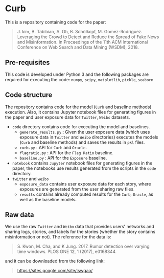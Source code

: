 # Curb

This is a repository containing code for the paper:

> J. kim, B. Tabibian, A. Oh, B. Schölkopf, M. Gomez-Rodriguez. Leveraging the Crowd to Detect and Reduce the Spread of Fake News and Misinformation. In Proceedings of the 11th ACM International Conference on Web Search and Data Mining (WSDM), 2018.

## Pre-requisites

This code is developed under Python 3 and the following packages are required for executing the code: `numpy`, `scipy`, `matplotlib`, `pickle`, `seaborn`

## Code structure

The repository contains code for the model (`Curb` and baseline methods) execution. Also, it contains Jupyter notebook files for generating figures in the paper and user exposure data for `Twitter`, `Weibo` datasets.

 - `code` directory contains code for executing the model and baselines.
   - `generate_results.py` : Given the user exposure data (which uses exposure data in `Twitter` and `Weibo` directories) executes the models (`Curb` and baseline methods) and saves the results in `pkl` files.
   - `curb.py` : API for `Curb` and `Oracle`.
   - `flagratio.py` : API for the `Flag Ratio` baseline.
   - `baseline.py` : API for the `Exposure` baseline.
- `notebook` contains `Jupyter` notebook files for generating figures in the paper, the notebooks use results generated from the scripts in the `code` directory.
- `twitter` and `weibo`
   - `exposure_data` contains user exposure data for each story, where exposures are generated from the user sharing raw files.
   - `results` contains already computed results for the `Curb`, `Oracle`, as well as the baseline models.

## Raw data

We use the raw `Twitter` and `Weibo` data that provides users' networks and sharing logs, stories, and labels for the stories (whether the story contains misinformation or not). The reference for the data is:

> S. Kwon, M. Cha, and K Jung. 2017. Rumor detection over varying time windows. PLOS ONE 12, 1 (2017), e0168344.

and it can be downloaded from the following link:

> https://sites.google.com/site/iswgao/



